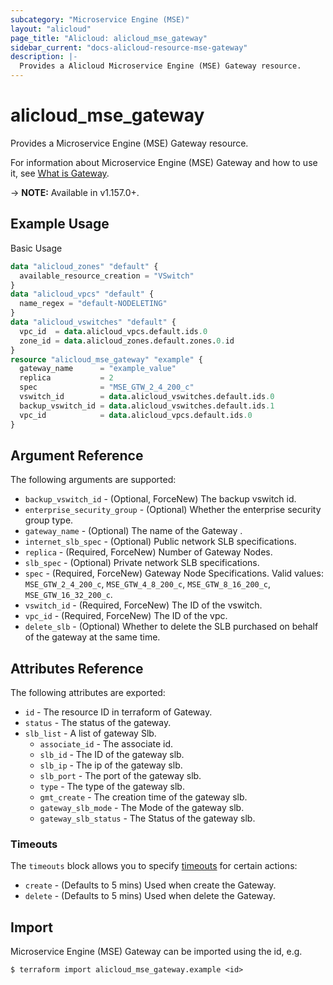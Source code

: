 ```yaml
---
subcategory: "Microservice Engine (MSE)"
layout: "alicloud"
page_title: "Alicloud: alicloud_mse_gateway"
sidebar_current: "docs-alicloud-resource-mse-gateway"
description: |-
  Provides a Alicloud Microservice Engine (MSE) Gateway resource.
---
```


# alicloud\_mse\_gateway

Provides a Microservice Engine (MSE) Gateway resource.

For information about Microservice Engine (MSE) Gateway and how to use it, see [What is Gateway](https://help.aliyun.com/document_detail/347638.html).

-> **NOTE:** Available in v1.157.0+.

## Example Usage

Basic Usage

```terraform
data "alicloud_zones" "default" {
  available_resource_creation = "VSwitch"
}
data "alicloud_vpcs" "default" {
  name_regex = "default-NODELETING"
}
data "alicloud_vswitches" "default" {
  vpc_id  = data.alicloud_vpcs.default.ids.0
  zone_id = data.alicloud_zones.default.zones.0.id
}
resource "alicloud_mse_gateway" "example" {
  gateway_name      = "example_value"
  replica           = 2
  spec              = "MSE_GTW_2_4_200_c"
  vswitch_id        = data.alicloud_vswitches.default.ids.0
  backup_vswitch_id = data.alicloud_vswitches.default.ids.1
  vpc_id            = data.alicloud_vpcs.default.ids.0
}
```

## Argument Reference

The following arguments are supported:

* `backup_vswitch_id` - (Optional, ForceNew) The backup vswitch id.
* `enterprise_security_group` - (Optional) Whether the enterprise security group type.
* `gateway_name` - (Optional) The name of the Gateway .
* `internet_slb_spec` - (Optional) Public network SLB specifications.
* `replica` - (Required, ForceNew) Number of Gateway Nodes.
* `slb_spec` - (Optional) Private network SLB specifications.
* `spec` - (Required, ForceNew) Gateway Node Specifications. Valid values: `MSE_GTW_2_4_200_c`, `MSE_GTW_4_8_200_c`, `MSE_GTW_8_16_200_c`, `MSE_GTW_16_32_200_c`.
* `vswitch_id` - (Required, ForceNew) The ID of the vswitch.
* `vpc_id` - (Required, ForceNew) The ID of the vpc.
* `delete_slb` - (Optional) Whether to delete the SLB purchased on behalf of the gateway at the same time.

## Attributes Reference

The following attributes are exported:

* `id` - The resource ID in terraform of Gateway.
* `status` - The status of the gateway.
* `slb_list` - A list of gateway Slb.
  * `associate_id` - The associate id.
  * `slb_id` - The ID of the gateway slb.
  * `slb_ip` - The ip of the gateway slb.
  * `slb_port` - The port of the gateway slb.
  * `type` - The type of the gateway slb.
  * `gmt_create` - The creation time of the gateway slb.
  * `gateway_slb_mode` - The Mode of the gateway slb.
  * `gateway_slb_status` - The Status of the gateway slb.

### Timeouts

The `timeouts` block allows you to specify [timeouts](https://www.terraform.io/docs/configuration-0-11/resources.html#timeouts) for certain actions:

* `create` - (Defaults to 5 mins) Used when create the Gateway.
* `delete` - (Defaults to 5 mins) Used when delete the Gateway.

## Import

Microservice Engine (MSE) Gateway can be imported using the id, e.g.

```shell
$ terraform import alicloud_mse_gateway.example <id>
```